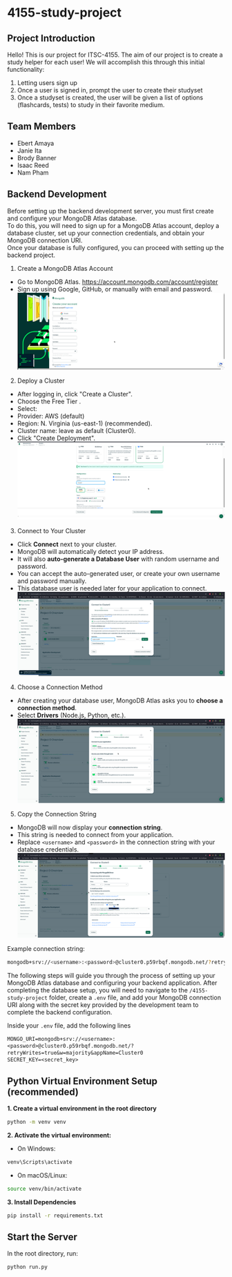 # 4155-study-project

## Project Introduction
Hello! This is our project for ITSC-4155. The aim of our project is to create a study helper for each user! We will accomplish this through this initial functionality:
 1. Letting users sign up
 2. Once a user is signed in, prompt the user to create their studyset
 3. Once a studyset is created, the user will be given a list of options (flashcards, tests) to study in their favorite medium. 
 
## Team Members
 - Ebert Amaya
 - Janie Ita
 - Brody Banner
 - Isaac Reed
 - Nam Pham

## Backend Development
Before setting up the backend development server, you must first create and configure your MongoDB Atlas database.  
To do this, you will need to sign up for a MongoDB Atlas account, deploy a database cluster, set up your connection credentials, and obtain your MongoDB connection URI.  
Once your database is fully configured, you can proceed with setting up the backend project.

1. Create a MongoDB Atlas Account
- Go to MongoDB Atlas. https://account.mongodb.com/account/register
- Sign up using Google, GitHub, or manually with email and password.
  ![MongoDB Atlas Signup](images/1.png)

 
2. Deploy a Cluster
- After logging in, click "Create a Cluster".
-  Choose the Free Tier .
-  Select:
-  Provider: AWS (default)
-  Region: N. Virginia (us-east-1) (recommended).
-  Cluster name: leave as default (Cluster0).
-  Click "Create Deployment".
   ![MongoDB Atlas Signup](images/3.png)

3. Connect to Your Cluster

- Click **Connect** next to your cluster.
- MongoDB will automatically detect your IP address.
- It will also **auto-generate a Database User** with random username and password.
- You can accept the auto-generated user, or create your own username and password manually.
- This database user is needed later for your application to connect.
  ![Create Database User](images/4.png)

4. Choose a Connection Method

- After creating your database user, MongoDB Atlas asks you to **choose a connection method**.
- Select **Drivers** (Node.js, Python, etc.).
  ![Choose Driver Option](images/5.png)

5. Copy the Connection String

- MongoDB will now display your **connection string**.
- This string is needed to connect from your application.
- Replace `<username>` and `<password>` in the connection string with your database credentials.
 ![Choose Driver Option](images/8.png)
 
Example connection string:

```bash
mongodb+srv://<username>:<password>@cluster0.p59rbqf.mongodb.net/?retryWrites=true&w=majority&appName=Cluster0
```
The following steps will guide you through the process of setting up your MongoDB Atlas database and configuring your backend application. 
After completing the database setup, you will need to navigate to the `/4155-study-project` folder, create a `.env` file, 
and add your MongoDB connection URI along with the secret key provided by the development team to complete the backend configuration.

Inside your `.env` file, add the following lines

```env
MONGO_URI=mongodb+srv://<username>:<password>@cluster0.p59rbqf.mongodb.net/?retryWrites=true&w=majority&appName=Cluster0
SECRET_KEY=<secret_key>
```

## Python Virtual Environment Setup (recommended)

**1. Create a virtual environment in the root directory**
```bash
python -m venv venv
```
**2. Activate the virtual environment:**
- On Windows:
```bash
venv\Scripts\activate
```
- On macOS/Linux:
```bash
source venv/bin/activate
```

**3. Install Dependencies**
```bash
pip install -r requirements.txt
```

## Start the Server
In the root directory, run:
```bash
python run.py
```
